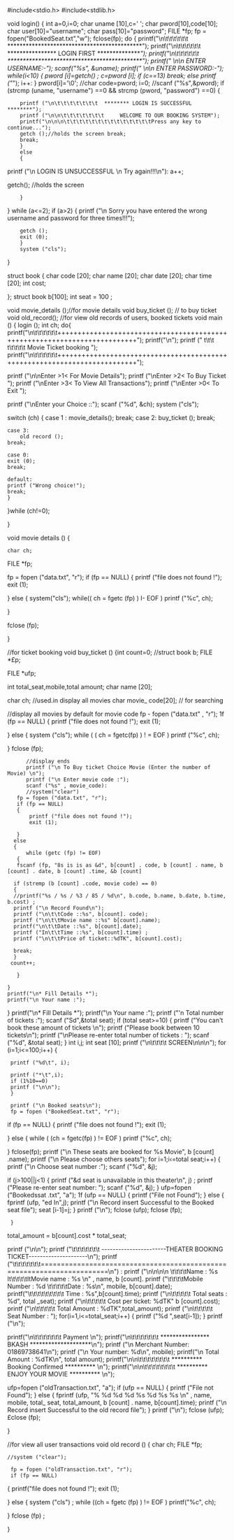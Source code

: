 #include<stdio.h>
#include<stdlib.h>

void login()
{
    int a=0,i=0;
    char uname [10],c=' ';
    char pword[10],code[10];
    char user[10]="username";
    char pass[10]="password";
    FILE *fp;
fp = fopen("BookedSeat.txt","w");
 fclose(fp);
    do
{
    printf("\n\t\t\t\t\t\t       ********************************************");
    printf("\n\t\t\t\t\t\t       **************** LOGIN FIRST ***************");
    printf("\n\t\t\t\t\t\t       ********************************************");
    printf(" \n\n        ENTER USERNAME:-");
    scanf("%s", &uname);
    printf(" \n\n        ENTER PASSWORD:-");
    while(i<10)
    {
        pword [i]=getch() ;
        c=pword [i];
        if (c==13) break;
        else printf ("*");
        i++:
    }
    pword[i]='\0';
    //char code=pword;
    i=0;
    //scanf ("%s",&pword);
    if (strcmp (uname, "username") ==0 && strcmp (pword, "password") ==0)
    {

        printf ("\n\t\t\t\t\t\t\t  ******** LOGIN IS SUCCESSFUL ********");
        printf ("\n\n\t\t\t\t\t\t\t     WELCOME TO OUR BOOKING SYSTEM");
        printf("\n\n\n\t\t\t\t\t\t\t\t\t\t\t\t\t\tPress any key to continue...");
        getch ();//holds the screen break;
        break;
        }
        else
        {
   printf ("\n   LOGIN IS UNSUCCESSFUL \n Try again!!!\n"):
   a++;

  getch(); //holds the screen

        }
}
   while (a<=2);
   if (a>2)
        {
       printf ("\n Sorry you have entered the wrong username and password for three times!!!");

        getch ();
        exit (0);
        }
        system ("cls");

}

 struct book
 {
   char code [20];
   char name [20];
   char date [20];
   char time [20];
   int cost;

 };
struct book b[100];
int seat = 100 ;

void movie_details ();//for movie details
void buy_ticket (); // to buy ticket
void old_record(); //for view old records of users, booked tickets
void main ()
{
   login ();
   int ch;
  do{
  printf("\n\t\t\t\t\t\t++++++++++++++++++++++++++++++++++++++++++++++++++++++++++++++++++++++++++");
  printf("\n");
  printf (" t\t\t t\t\t\t\t             Movie Ticket booking  ");
  printf("\n\t\t\t\t\t\t++++++++++++++++++++++++++++++++++++++++++++++++++++++++++++++++++++++++++");

  printf ("\n\nEnter >1< For Movie Details");
  printf ("\nEnter >2< To Buy Ticket ");
  printf ("\nEnter >3< To View All Transactions");
  printf ("\nEnter >0< To Exit ");

  printf ("\nEnter your Choice ::");
  scanf ("%d", &ch);
      system ("cls");

  switch (ch)
  {
          case 1 :
          movie_details();
    break;
    case 2:
        buy_ticket ();
    break;

    case 3:
        old record ();
    break;

    case 0:
    exit (0);
    break;

    default:
    printf ("Wrong choice!");
    break;
    }
  }while (ch!=0);

}


void movie details ()
{

    char ch;
   FILE *fp;

   fp = fopen ("data.txt", "r");
   if (fp == NULL)
   {
       printf ("file does not found !");
       exit (1);

   }
   else
   {
       system("cls");
       while(( ch = fgetc (fp) ) I- EOF )
        printf ("%c", ch);

   }

   fclose (fp);

}

//for ticket booking
 void buy_ticket ()
{int count=0;
//struct book b;
FILE *£p;

FILE *ufp;

  int total_seat,mobile,total amount;
  char name [20];


  char ch; //used.in display all movies
  char movie_ code[20]; // for searching

  //display all movies by default for movie code
  fp - fopen ("data.txt" , "r");
  1f (fp == NULL)
  {
      printf ("file does not found !");
      exit (1);

  }
  else
  {
      system ("cls");
      while ( ( ch = fgetc(fp) ) ! = EOF )
      printf ("%c", ch);

  }
  fclose (fp);

          //display ends
          printf ("\n To Buy ticket Choice Movie (Enter the number of Movie) \n");
          printf ("\n Enter movie code :");
          scanf ("%s" , movie_code):
          //system("clear")
       fp = fopen ("data.txt", "r");
       if (fp == NULL)
       {
           printf ("file does not found !");
           exit (1);

       }
      else
      {
          while (getc (fp) != EOF)
       {
       fscanf (fp, "8s is is as &d", b[count] . code, b [count] . name, b [count] . date, b [count] .time, &b [count]

      if (stremp (b [count] .code, movie code) == 0)
      {
      //printf("%s / %s / %3 / 85 / %d\n", b.code, b.name, b.date, b.time, b.cost) ;
      printf ("\n Record Found\n");
      printf ("\n\t\tCode ::%s", b[count]. code);
      printf ("\n\t\tMovie name ::%s" b[count].name);
      printf("\n\t\tDate ::%s", b[count].date);
      printf ("In\t\tTime ::%s", b[count].time) ;
      printf ("\n\t\tPrice of ticket::%dTK", b[count].cost);

      break;
      }
     count++;

       }

    }
    printf("\n* Fill Details *");
    printf("\n Your name :");
   }
    printf("\n* Fill Details *");
    printf("\n Your name :");
    printf ("'n Total number of tickets :");
    scanf ("Sd",&total seat);
    if (total seat>=10)
  {
    printf ("You can't book these amount of tickets \n");
    printf ("Please book between 10 tickets\n");
    printf ("\nPlease re-enter total number of tickets : ");
    scanf ("%d", &total seat);
}
   int i,j;
   int seat [10];
        printf ("\n\t\t\t\t                                       SCREEN\n\n\n");
     for (i=1;i<=100;i++)
     {

     printf ("%d\t", i);

     printf ("*\t",i);
     if (1%10==0)
     printf ("\n\n");
     }

     printf ("\n Booked seats\n");
     fp = fopen ("BookedSeat.txt", "r");
   if (fp == NULL)
{
     printf ("file does not found !");
     exit (1);

}
 else
 {
    while ( (ch = fgetc(fp) ) != EOF )
     printf ("%c", ch);

 }
   fclose(fp);
     printf ("\n These seats are booked for %s Movie", b [count] .name);
     printf ("\n Please choose others seats");
     for i=1;i‹=total seat;i++) {
     printf ("\n Choose seat number :");
  scanf ("%d", &j);

   if (j>100||j<1)
    {
         printf ("&d seat is unavailable in this theater\n", j) ;
         printf ("Please re-enter seat number: ");
         scanf ("%d", &j);
    }
      ufp=fopen ("Bookedssat .txt", "a");
   1f (ufp == NULL)
   {
      printf ("File not Found");
   }
   else
   {
    fprintf (ufp, "ed In",j);
    printf ("\n Record insert Successful to the Booked seat file");
    seat [i-1]=j;
   }
    printf ("\n");
  fclose (ufp);
  fclose (fp);

     }



total_amount = b[count].cost * total_seat;

 printf ("\n\n");
 printf ("\t\t\t\t\t\t\t -----------------------THEATER BOOKING TICKET---------------------\n");
 printf ("\t\t\t\t\t\t\t=======================================================================\n") :
 printf ("\n\n\n\n \t\t\t\tName : %s                   It\t\t\t\tItMovie name : %s \n" , name, b [count].
 printf ("\t\t\t\tMobile Number : %d        \t\t\t\t\tDate      : %s\n", mobile, b[count].date);
 printf("\t\t\t\t\t\t\t\t\t                             Time              : %s",b[count].time);
 printf ("\n\t\t\t\t\t                            Total seats : %d", total _seat);
 printf ("\n\t\t\t\t\t                            Cost per ticket: %dTK" b [count].cost);
 printf ("\n\t\t\t\t\t                            Total Amount : %dTK",total_amount);
 printf ("\n\t\t\t\t\t                             Seat Number : ");
 for(i=1,i<=total_seat;i++)
 {
    printf ("%d  ",seat[i-1]); 
 }
  printf ("\n");


 printf("\n\t\t\t\t\t\t\t                 Payment                       \n");
 printf("\n\t\t\t\t\t\t\t  **************** BKASH ********************\n");
 printf ("\n Merchant Number: 01869738641\n");
 printf ("\n Your number: %d\n", mobile);
 printf("\n Total Amount : %dTK\n", total amount);
 printf("\n\n\t\t\t\t\t\t\t\t ********** Booking Confirmed **********  \n");
 printf("\n\n\t\t\t\t\t\t\t\t ********** ENJOY YOUR MOVIE **********  \n");


   ufp=fopen ("oldTransaction.txt", "a");
   if (ufp == NULL)
   {
    printf ("File not Found");
   }
   else
    {
    fprintf (ufp, "% %d %d %d %s %d %s %s \n" , name, mobile, total_ seat, total_amount, b [count] . name, b[count].time);
    printf ("\n Record insert Successful to the old record file");
    }
    printf ("\n");
  fclose (ufp);
  £close (fp);

}

//for view all user transactions
void old record ()
{
    char ch;
    FILE *fp;

    //system ("clear");

     fp = fopen ("oldTransaction.txt", "r");
     if (fp == NULL)
{
     printf("file does not found !");
     exit (1);

   }
   else
   {
       system ("cls") ;
       while ((ch = fgetc (fp) ) != EOF )
        printf("%c", ch);

   }
     fclose (fp) ;


   }
